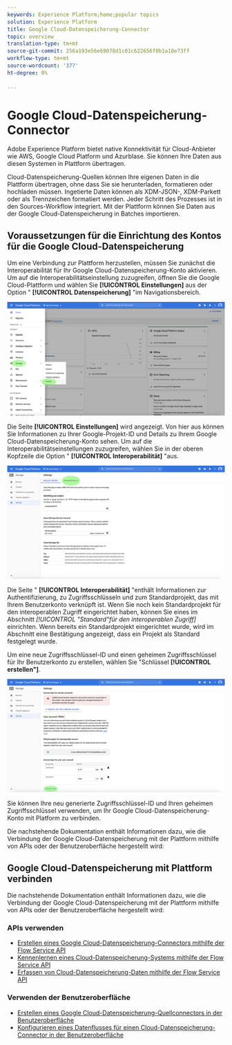 ```yaml
---
keywords: Experience Platform;home;popular topics
solution: Experience Platform
title: Google Cloud-Datenspeicherung-Connector
topic: overview
translation-type: tm+mt
source-git-commit: 256a193e56e69078d1c01c622656f0b1a18e73ff
workflow-type: tm+mt
source-wordcount: '377'
ht-degree: 0%

---
```



# Google Cloud-Datenspeicherung-Connector

Adobe Experience Platform bietet native Konnektivität für Cloud-Anbieter wie AWS, Google Cloud Platform und Azurblase. Sie können Ihre Daten aus diesen Systemen in Plattform übertragen.

Cloud-Datenspeicherung-Quellen können Ihre eigenen Daten in die Plattform übertragen, ohne dass Sie sie herunterladen, formatieren oder hochladen müssen. Ingetierte Daten können als XDM-JSON-, XDM-Parkett oder als Trennzeichen formatiert werden. Jeder Schritt des Prozesses ist in den Sources-Workflow integriert. Mit der Plattform können Sie Daten aus der Google Cloud-Datenspeicherung in Batches importieren.

## Voraussetzungen für die Einrichtung des Kontos für die Google Cloud-Datenspeicherung

Um eine Verbindung zur Plattform herzustellen, müssen Sie zunächst die Interoperabilität für Ihr Google Cloud-Datenspeicherung-Konto aktivieren. Um auf die Interoperabilitätseinstellung zuzugreifen, öffnen Sie die Google Cloud-Plattform und wählen Sie **[!UICONTROL Einstellungen]** aus der Option &quot; **[!UICONTROL Datenspeicherung]** &quot;im Navigationsbereich.

![](../../images/tutorials/create/google-cloud-storage/nav.png)

Die Seite **[!UICONTROL Einstellungen]** wird angezeigt. Von hier aus können Sie Informationen zu Ihrer Google-Projekt-ID und Details zu Ihrem Google Cloud-Datenspeicherung-Konto sehen. Um auf die Interoperabilitätseinstellungen zuzugreifen, wählen Sie in der oberen Kopfzeile die Option &quot; **[!UICONTROL Interoperabilität]** &quot;aus.

![](../../images/tutorials/create/google-cloud-storage/project-access.png)

Die Seite &quot; **[!UICONTROL Interoperabilität]** &quot;enthält Informationen zur Authentifizierung, zu Zugriffsschlüsseln und zum Standardprojekt, das mit Ihrem Benutzerkonto verknüpft ist. Wenn Sie noch kein Standardprojekt für den interoperablen Zugriff eingerichtet haben, können Sie eines im Abschnitt *[!UICONTROL &quot;Standard&quot;für den interoperablen Zugriff]* einrichten. Wenn bereits ein Standardprojekt eingerichtet wurde, wird im Abschnitt eine Bestätigung angezeigt, dass ein Projekt als Standard festgelegt wurde.

Um eine neue Zugriffsschlüssel-ID und einen geheimen Zugriffsschlüssel für Ihr Benutzerkonto zu erstellen, wählen Sie &quot;Schlüssel **[!UICONTROL erstellen&quot;]**.

![](../../images/tutorials/create/google-cloud-storage/interoperability.png)

Sie können Ihre neu generierte Zugriffsschlüssel-ID und Ihren geheimen Zugriffsschlüssel verwenden, um Ihr Google Cloud-Datenspeicherung-Konto mit Platform zu verbinden.

Die nachstehende Dokumentation enthält Informationen dazu, wie die Verbindung der Google Cloud-Datenspeicherung mit der Plattform mithilfe von APIs oder der Benutzeroberfläche hergestellt wird:

## Google Cloud-Datenspeicherung mit Plattform verbinden

Die nachstehende Dokumentation enthält Informationen dazu, wie die Verbindung der Google Cloud-Datenspeicherung mit der Plattform mithilfe von APIs oder der Benutzeroberfläche hergestellt wird:

### APIs verwenden

- [Erstellen eines Google Cloud-Datenspeicherung-Connectors mithilfe der Flow Service API](../../tutorials/api/create/cloud-storage/google.md)
- [Kennenlernen eines Cloud-Datenspeicherung-Systems mithilfe der Flow Service API](../../tutorials/api/explore/cloud-storage.md)
- [Erfassen von Cloud-Datenspeicherung-Daten mithilfe der Flow Service API](../../tutorials/api/collect/cloud-storage.md)

### Verwenden der Benutzeroberfläche

- [Erstellen eines Google Cloud-Datenspeicherung-Quellconnectors in der Benutzeroberfläche](../../tutorials/ui/create/cloud-storage/google-cloud-storage.md)
- [Konfigurieren eines Datenflusses für einen Cloud-Datenspeicherung-Connector in der Benutzeroberfläche](../../tutorials/ui/dataflow/batch/cloud-storage.md)